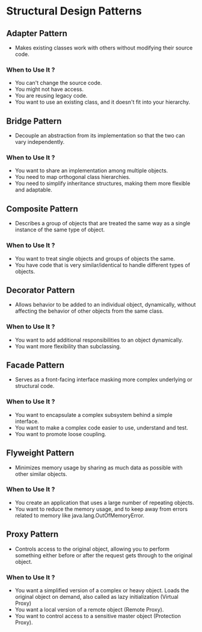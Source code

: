 # Structural Design Patterns

## Adapter Pattern

- Makes existing classes work with others without modifying their source code.

<h3> When to Use It ? </h3>

- You can't change the source code.
- You might not have access.
- You are reusing legacy code.
- You want to use an existing class, and it doesn't fit into your hierarchy.

## Bridge Pattern

- Decouple an abstraction from its implementation so that the two can vary independently.

<h3> When to Use It ? </h3>

- You want to share an implementation among multiple objects.
- You need to map orthogonal class hierarchies.
- You need to simplify inheritance structures, making them more flexible and adaptable. 

## Composite Pattern

- Describes a group of objects that are treated the same way as a single instance of the same type of object.

<h3> When to Use It ? </h3>

- You want to treat single objects and groups of objects the same.   
- You have code that is very similar/identical to handle different types of objects.

## Decorator Pattern

- Allows behavior to be added to an individual object, dynamically, without affecting the behavior of other objects from the same class.

<h3> When to Use It ? </h3>

- You want to add additional responsibilities to an object dynamically.
- You want more flexibility than subclassing.

## Facade Pattern

- Serves as a front-facing interface masking more complex underlying or structural code.

<h3> When to Use It ? </h3>

- You want to encapsulate a complex subsystem behind a simple interface.
- You want to make a complex code easier to use, understand and test.
- You want to promote loose coupling. 

## Flyweight Pattern

- Minimizes memory usage by sharing as much data as possible with other similar objects.

<h3> When to Use It ? </h3>

- You create an application that uses a large number of repeating objects.
- You want to reduce the memory usage, and to keep away from errors related to memory like java.lang.OutOfMemoryError.

## Proxy Pattern

-  Controls access to the original object, allowing you to perform something either before or after the request gets through to the original object.

<h3> When to Use It ? </h3>  

- You want a simplified version of a complex or heavy object. Loads the original object on demand, also called as lazy initialization (Virtual Proxy)
- You want a local version of a remote object (Remote Proxy).
- You want to control access to a sensitive master object (Protection Proxy).
